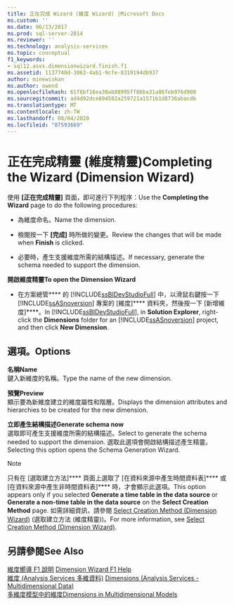 ```yaml
---
title: 正在完成 Wizard (維度 Wizard) |Microsoft Docs
ms.custom: ''
ms.date: 06/13/2017
ms.prod: sql-server-2014
ms.reviewer: ''
ms.technology: analysis-services
ms.topic: conceptual
f1_keywords:
- sql12.asvs.dimensionwizard.finish.f1
ms.assetid: 1137740d-3063-4ab1-9cfe-8319194db937
author: minewiskan
ms.author: owend
ms.openlocfilehash: 61f6bf16ea38ab88995ff06ba31a06feb976d900
ms.sourcegitcommit: ad4d92dce894592a259721a1571b1d8736abacdb
ms.translationtype: MT
ms.contentlocale: zh-TW
ms.lasthandoff: 08/04/2020
ms.locfileid: "87593669"
---
```

# <a name="completing-the-wizard-dimension-wizard"></a><span data-ttu-id="3e556-102">正在完成精靈 (維度精靈)</span><span class="sxs-lookup"><span data-stu-id="3e556-102">Completing the Wizard (Dimension Wizard)</span></span>
  <span data-ttu-id="3e556-103">使用 **[正在完成精靈]** 頁面，即可進行下列程序：</span><span class="sxs-lookup"><span data-stu-id="3e556-103">Use the **Completing the Wizard** page to do the following procedures:</span></span>  
  
-   <span data-ttu-id="3e556-104">為維度命名。</span><span class="sxs-lookup"><span data-stu-id="3e556-104">Name the dimension.</span></span>  
  
-   <span data-ttu-id="3e556-105">檢閱按一下 **[完成]** 時所做的變更。</span><span class="sxs-lookup"><span data-stu-id="3e556-105">Review the changes that will be made when **Finish** is clicked.</span></span>  
  
-   <span data-ttu-id="3e556-106">必要時，產生支援維度所需的結構描述。</span><span class="sxs-lookup"><span data-stu-id="3e556-106">If necessary, generate the schema needed to support the dimension.</span></span>  
  
 <span data-ttu-id="3e556-107">**開啟維度精靈**</span><span class="sxs-lookup"><span data-stu-id="3e556-107">**To open the Dimension Wizard**</span></span>  
  
-   <span data-ttu-id="3e556-108">在方案總管\*\*\*\* 的 [!INCLUDE[ssBIDevStudioFull](../includes/ssbidevstudiofull-md.md)] 中，以滑鼠右鍵按一下 [!INCLUDE[ssASnoversion](../includes/ssasnoversion-md.md)] 專案的 [維度]\*\*\*\* 資料夾，然後按一下 [新增維度]\*\*\*\*。</span><span class="sxs-lookup"><span data-stu-id="3e556-108">In [!INCLUDE[ssBIDevStudioFull](../includes/ssbidevstudiofull-md.md)], in **Solution Explorer**, right-click the **Dimensions** folder for an [!INCLUDE[ssASnoversion](../includes/ssasnoversion-md.md)] project, and then click **New Dimension**.</span></span>  
  
## <a name="options"></a><span data-ttu-id="3e556-109">選項。</span><span class="sxs-lookup"><span data-stu-id="3e556-109">Options</span></span>  
 <span data-ttu-id="3e556-110">**名稱**</span><span class="sxs-lookup"><span data-stu-id="3e556-110">**Name**</span></span>  
 <span data-ttu-id="3e556-111">鍵入新維度的名稱。</span><span class="sxs-lookup"><span data-stu-id="3e556-111">Type the name of the new dimension.</span></span>  
  
 <span data-ttu-id="3e556-112">**預覽**</span><span class="sxs-lookup"><span data-stu-id="3e556-112">**Preview**</span></span>  
 <span data-ttu-id="3e556-113">顯示要為新維度建立的維度屬性和階層。</span><span class="sxs-lookup"><span data-stu-id="3e556-113">Displays the dimension attributes and hierarchies to be created for the new dimension.</span></span>  
  
 <span data-ttu-id="3e556-114">**立即產生結構描述**</span><span class="sxs-lookup"><span data-stu-id="3e556-114">**Generate schema now**</span></span>  
 <span data-ttu-id="3e556-115">選取即可產生支援維度所需的結構描述。</span><span class="sxs-lookup"><span data-stu-id="3e556-115">Select to generate the schema needed to support the dimension.</span></span> <span data-ttu-id="3e556-116">選取此選項會開啟結構描述產生精靈。</span><span class="sxs-lookup"><span data-stu-id="3e556-116">Selecting this option opens the Schema Generation Wizard.</span></span>  
  
> [!NOTE]  
>  <span data-ttu-id="3e556-117">只有在 [選取建立方法]\*\*\*\* 頁面上選取了 [在資料來源中產生時間資料表]\*\*\*\* 或 [在資料來源中產生非時間資料表]\*\*\*\* 時，才會顯示此選項。</span><span class="sxs-lookup"><span data-stu-id="3e556-117">This option appears only if you selected **Generate a time table in the data source** or **Generate a non-time table in the data source** on the **Select Creation Method** page.</span></span> <span data-ttu-id="3e556-118">如需詳細資訊，請參閱 [Select Creation Method &#40;Dimension Wizard&#41;](select-creation-method-dimension-wizard.md) (選取建立方法 (維度精靈))。</span><span class="sxs-lookup"><span data-stu-id="3e556-118">For more information, see [Select Creation Method &#40;Dimension Wizard&#41;](select-creation-method-dimension-wizard.md).</span></span>  
  
## <a name="see-also"></a><span data-ttu-id="3e556-119">另請參閱</span><span class="sxs-lookup"><span data-stu-id="3e556-119">See Also</span></span>  
 <span data-ttu-id="3e556-120">[維度嚮導 F1 說明](dimension-wizard-f1-help.md) </span><span class="sxs-lookup"><span data-stu-id="3e556-120">[Dimension Wizard F1 Help](dimension-wizard-f1-help.md) </span></span>  
 <span data-ttu-id="3e556-121">[維度 &#40;Analysis Services 多維資料&#41;](multidimensional-models-olap-logical-dimension-objects/dimensions-analysis-services-multidimensional-data.md) </span><span class="sxs-lookup"><span data-stu-id="3e556-121">[Dimensions &#40;Analysis Services - Multidimensional Data&#41;](multidimensional-models-olap-logical-dimension-objects/dimensions-analysis-services-multidimensional-data.md) </span></span>  
 [<span data-ttu-id="3e556-122">多維度模型中的維度</span><span class="sxs-lookup"><span data-stu-id="3e556-122">Dimensions in Multidimensional Models</span></span>](multidimensional-models/dimensions-in-multidimensional-models.md)  
  
  

